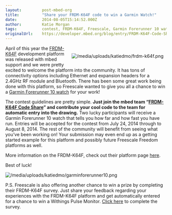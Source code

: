 ```yaml
---
layout:         post-mbed-org
title:          "Share your FRDM-K64F code to win a Garmin Watch!"
date:           2014-08-05T15:14:52.000Z
author:         Katie Morgan
tags:           contest, FRDM-K64F, Freescale, Garmin Forerunner 10 watch
originalUrl:    https://developer.mbed.org/blog/entry/FRDM-K64F-Code-Share/
---
```


<div style="padding: 10px; float:right">
  <p>
    <img src=
    "https://developer.mbed.org/media/uploads/katiedmo/frdm-k64f.png"
    alt="/media/uploads/katiedmo/frdm-k64f.png" title=
    "/media/uploads/katiedmo/frdm-k64f.png">
  </p>
</div>
<p>
  April of this year the <a href=
  "http://mbed.org/blog/entry/Freescale-FRDM-K64F-ARM-Cortex-M4/">FRDM-K64F</a>
  development platform was released with mbed support and we were
  pretty excited to welcome the platform into the community. It has
  tons of connectivity options including Ethernet and expansion
  headers for a 2.4GHz RF module and Bluetooth. There has been some
  great work being done with this platform, so Freescale wanted to
  give you all a chance to win a <a href=
  "http://sites.garmin.com/forerunner10/" rel="nofollow">Garmin
  Forerunner 10 watch</a> for your work!
</p>
<p>
  The contest guidelines are pretty simple. <strong>Just join the
  mbed team “<a href=
  "http://mbed.org/teams/FRDM-K64F-Code-Share/">FRDM-K64F Code
  Share</a>” and contribute your cool code to the team for
  automatic entry into the drawing.</strong> Two lucky participants
  will receive a Garmin Forerunner 10 watch that tells you how far
  and how fast you have run. Entries will be accepted for the
  contest from July 24, 2014 through to August 8, 2014. The rest of
  the community will benefit from seeing what you’ve been working
  on! Your submission may even end up as a getting started example
  for this platform and possibly future Freescale Freedom platforms
  as well.
</p>
<p>
  More information on the FRDM-K64F, check out their platform page
  <a href="https://mbed.org/platforms/FRDM-K64F/">here</a>.
</p>
<p>
  Best of luck!
</p>
<p>
  <img src=
  "https://developer.mbed.org/media/uploads/katiedmo/garminforerunner10.png"
  alt="/media/uploads/katiedmo/garminforerunner10.png" title=
  "/media/uploads/katiedmo/garminforerunner10.png">
</p>
<p>
  P.S. Freescale is also offering another chance to win a prize by
  completing their FRDM-K64F survey. Just share your feedback
  regarding your experiences with the FRDM-K64F platform and get
  automatically entered for a chance to win a Withings Pulse
  Monitor. <a href="https://www.surveymonkey.com/s/3MVZLCL" rel=
  "nofollow">Click here</a> to complete the survey.
</p>

